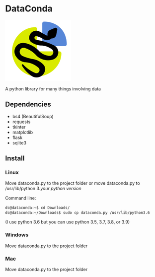 # DataConda
![DataConda logo](Logo.png)

A python library for many things involving data

## Dependencies
* bs4 (BeautifulSoup)
* requests
* tkinter
* matplotlib
* flask
* sqlite3

## Install
### Linux
Move dataconda.py to the project folder or move dataconda.py to /usr/lib/python 3._your python version_

Command line:
```
dc@dataconda:~$ cd Downloads/
dc@dataconda:~/Downloads$ sudo cp dataconda.py /usr/lib/python3.6
```
(I use python 3.6 but you can use python 3.5, 3.7, 3.8, or 3.9)

### Windows
Move dataconda.py to the project folder

### Mac
Move dataconda.py to the project folder
